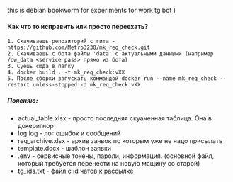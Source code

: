 this is debian bookworm for experiments for work tg bot )

#### Как что то исправить или просто переехать?
    1. Скачиваешь репозиторий с гита - https://github.com/Metro3230/mk_req_check.git
    2. Скачиваешь с бота файлы 'data' с актуальными данными (например /dw_data <service pass> прямо из бота)
    3. Суешь сюда в папку
    4. docker build . -t mk_req_check:vXX
    5. После сборки запускать коммандой docker run --name mk_req_check --restart unless-stopped -d mk_req_check:vXX


     

##### Поясняю:
+ actual_table.xlsx      - просто последняя скуаченная таблица. Она в докеригнор
+ log.log                - лог ошибок и сообщений
+ req_archive.xlsx       - архив заявок по которым уже не надо присылать 
+ template.docx          - шаблон заявки
+ .env                   - сервисные токены, пароли, информация. (основной файл, который требуется перенести на новую мащину со старой)
+ tg_ids.txt             - файл с id чатов к рассылке
 

